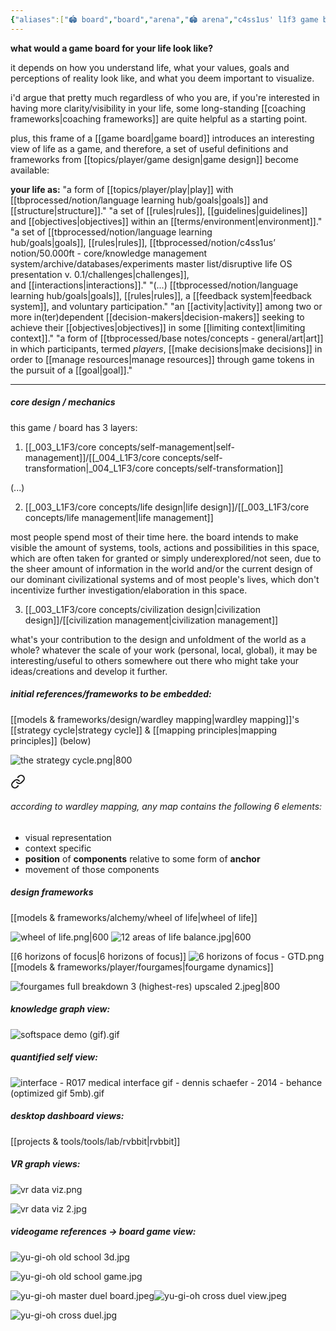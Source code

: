 ```yaml
---
{"aliases":["🏟 board","board","arena","🏟 arena","c4ss1us' l1f3 game board","L1F3 game board v.0.1"],"created in":"2022-03-31T14:27:01-03:00","last tended to":"2024-07-20T18:24:43-03:00","tags":["prototype","🌱"],"created":"2022-03-31T14:27:01.832-03:00","updated":"2025-01-22T15:26:38.412-03:00","notestage":["🌱"],"dg-publish":true,"permalink":"/004-toolkit/003-board/","dgPassFrontmatter":true}
---
```


**what would a game board for your life look like?**

it depends on how you understand life, what your values, goals and perceptions of reality look like, and what you deem important to visualize.

i'd argue that pretty much regardless of who you are, if you're interested in having more clarity/visibility in your life, some long-standing [[coaching frameworks\|coaching frameworks]] are quite helpful as a starting point.

plus, this frame of a [[game board\|game board]] introduces an interesting view of life as a game, and therefore, a set of useful definitions and frameworks from [[topics/player/game design\|game design]] become available:

**your life as:**
"a form of [[topics/player/play\|play]] with [[tbprocessed/notion/language learning hub/goals\|goals]] and [[structure\|structure]]."
"a set of [[rules\|rules]], [[guidelines\|guidelines]] and [[objectives\|objectives]] within an [[terms/environment\|environment]]."
"a set of [[tbprocessed/notion/language learning hub/goals\|goals]], [[rules\|rules]], [[tbprocessed/notion/c4ss1us’ notion/50.000ft - core/knowledge management system/archive/databases/experiments master list/disruptive life OS presentation v. 0.1/challenges\|challenges]], and [[interactions\|interactions]]."
"(...) [[tbprocessed/notion/language learning hub/goals\|goals]], [[rules\|rules]], a [[feedback system\|feedback system]], and voluntary participation."
"an [[activity\|activity]] among two or more in(ter)dependent [[decision-makers\|decision-makers]] seeking to achieve their [[objectives\|objectives]] in some [[limiting context\|limiting context]]."
"a form of [[tbprocessed/base notes/concepts - general/art\|art]] in which participants, termed _players_, [[make decisions\|make decisions]] in order to [[manage resources\|manage resources]] through game tokens in the pursuit of a [[goal\|goal]]."

---
##### core design / mechanics

this game / board has 3 layers:

1) [[_003_L1F3/core concepts/self-management\|self-management]]/[[_004_L1F3/core concepts/self-transformation\|_004_L1F3/core concepts/self-transformation]]

(...)

2) [[_003_L1F3/core concepts/life design\|life design]]/[[_003_L1F3/core concepts/life management\|life management]]

most people spend most of their time here. the board intends to make visible the amount of systems, tools, actions and possibilities in this space, which are often taken for granted or simply underexplored/not seen, due to the sheer amount of information in the world and/or the current design of our dominant civilizational systems and of most people's lives, which don't incentivize further investigation/elaboration in this space.

3) [[_003_L1F3/core concepts/civilization design\|civilization design]]/[[civilization management\|civilization management]]

what's your contribution to the design and unfoldment of the world as a whole? whatever the scale of your work (personal, local, global), it may be interesting/useful to others somewhere out there who might take your ideas/creations and develop it further.

##### initial references/frameworks to be embedded:

[[models & frameworks/design/wardley mapping\|wardley mapping]]'s [[strategy cycle\|strategy cycle]] & [[mapping principles\|mapping principles]] (below)

![the strategy cycle.png|800](/img/user/images/models%20&%20frameworks/the%20strategy%20cycle.png)


<div class="transclusion internal-embed is-loaded"><a class="markdown-embed-link" href="/models-and-frameworks/design/wardley-mapping/#according-to-wardley-mapping-any-map-contains-the-following-6-elements" aria-label="Open link"><svg xmlns="http://www.w3.org/2000/svg" width="24" height="24" viewBox="0 0 24 24" fill="none" stroke="currentColor" stroke-width="2" stroke-linecap="round" stroke-linejoin="round" class="svg-icon lucide-link"><path d="M10 13a5 5 0 0 0 7.54.54l3-3a5 5 0 0 0-7.07-7.07l-1.72 1.71"></path><path d="M14 11a5 5 0 0 0-7.54-.54l-3 3a5 5 0 0 0 7.07 7.07l1.71-1.71"></path></svg></a><div class="markdown-embed">



###### according to wardley mapping, any map contains the following 6 elements:


- visual representation
- context specific
- **position** of **components** relative to some form of **anchor**
- movement of those components


</div></div>


##### design frameworks

[[models & frameworks/alchemy/wheel of life\|wheel of life]]

![wheel of life.png|600](/img/user/assets/wheel%20of%20life.png)
![12 areas of life balance.jpg|600](/img/user/assets/12%20areas%20of%20life%20balance.jpg)

[[6 horizons of focus\|6 horizons of focus]]
![6 horizons of focus - GTD.png](/img/user/assets/6%20horizons%20of%20focus%20-%20GTD.png)
[[models & frameworks/player/fourgames\|fourgame dynamics]]

![fourgames full breakdown 3 (highest-res) upscaled 2.jpeg|800](/img/user/assets/fourgames%20full%20breakdown%203%20(highest-res)%20upscaled%202.jpeg)

##### knowledge graph view:

![softspace demo (gif).gif](/img/user/assets/softspace%20demo%20(gif).gif)

##### quantified self view:

![interface - R017 medical interface gif - dennis schaefer - 2014 - behance (optimized gif 5mb).gif](/img/user/assets/interface%20-%20R017%20medical%20interface%20gif%20-%20dennis%20schaefer%20-%202014%20-%20behance%20(optimized%20gif%205mb).gif)

##### desktop dashboard views:

[[projects & tools/tools/lab/rvbbit\|rvbbit]]

##### VR graph views:

![vr data viz.png](/img/user/assets/vr%20data%20viz.png)

![vr data viz 2.jpg](/img/user/assets/vr%20data%20viz%202.jpg)

##### videogame references -> board game view:

![yu-gi-oh old school 3d.jpg](/img/user/assets/yu-gi-oh%20old%20school%203d.jpg)

![yu-gi-oh old school game.jpg](/img/user/assets/yu-gi-oh%20old%20school%20game.jpg)

![yu-gi-oh master duel board.jpeg](/img/user/assets/yu-gi-oh%20master%20duel%20board.jpeg)![yu-gi-oh cross duel view.jpeg](/img/user/assets/yu-gi-oh%20cross%20duel%20view.jpeg)

![yu-gi-oh cross duel.jpg](/img/user/assets/yu-gi-oh%20cross%20duel.jpg)